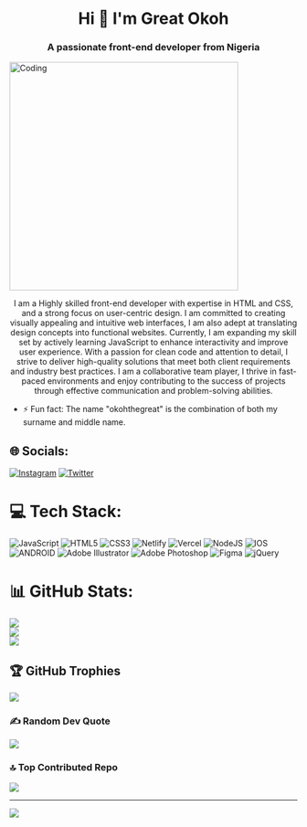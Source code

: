 <h1 align="center"> Hi 👋 I'm Great Okoh</h1>
<h3 align="center">A passionate front-end developer from Nigeria</h3>

<img align="center" alt="Coding" width="400" src="![image](https://github.com/okohthegreat/okohthegreat/assets/128264058/ce524f52-06eb-4276-8c0b-7d1b6a7564f6)
">

<!--
**okohthegreat/okohthegreat** is a ✨ _special_ ✨ repository because its `README.md` (this file) appears on your GitHub profile.

Here are some ideas to get you started: -->
<p align="center"> I am a Highly skilled front-end developer with expertise in HTML and CSS, and a strong focus on user-centric design. I am committed to creating visually appealing and intuitive web interfaces, I am also adept at translating design concepts into functional websites. Currently, I am expanding my skill set by actively learning JavaScript to enhance interactivity and improve user experience. With a passion for clean code and attention to detail, I strive to deliver high-quality solutions that meet both client requirements and industry best practices. I am a collaborative team player, I thrive in fast-paced environments and enjoy contributing to the success of projects through effective communication and problem-solving abilities.</p>

- ⚡ Fun fact: The name "okohthegreat" is the combination of both my surname and middle name.



## 🌐 Socials:
[![Instagram](https://img.shields.io/badge/Instagram-%23E4405F.svg?logo=Instagram&logoColor=white)](https://instagram.com/okoh_thegreat) [![Twitter](https://img.shields.io/badge/Twitter-%231DA1F2.svg?logo=Twitter&logoColor=white)](https://twitter.com/okohthegreat) 

# 💻 Tech Stack:
![JavaScript](https://img.shields.io/badge/javascript-%23323330.svg?style=for-the-badge&logo=javascript&logoColor=%23F7DF1E) ![HTML5](https://img.shields.io/badge/html5-%23E34F26.svg?style=for-the-badge&logo=html5&logoColor=white) ![CSS3](https://img.shields.io/badge/css3-%231572B6.svg?style=for-the-badge&logo=css3&logoColor=white) ![Netlify](https://img.shields.io/badge/netlify-%23000000.svg?style=for-the-badge&logo=netlify&logoColor=#00C7B7) ![Vercel](https://img.shields.io/badge/vercel-%23000000.svg?style=for-the-badge&logo=vercel&logoColor=white) ![NodeJS](https://img.shields.io/badge/node.js-6DA55F?style=for-the-badge&logo=node.js&logoColor=white) ![IOS](https://img.shields.io/badge/IOS-%2320232a.svg?style=for-the-badge&logo=apple&logoColor=white) ![ANDROID](https://img.shields.io/badge/android-%2320232a.svg?style=for-the-badge&logo=android&logoColor=%a4c639) ![Adobe Illustrator](https://img.shields.io/badge/adobeillustrator-%23FF9A00.svg?style=for-the-badge&logo=adobeillustrator&logoColor=white) ![Adobe Photoshop](https://img.shields.io/badge/adobephotoshop-%2331A8FF.svg?style=for-the-badge&logo=adobephotoshop&logoColor=white) 	![Figma](https://img.shields.io/badge/figma-%23F24E1E.svg?style=for-the-badge&logo=figma&logoColor=white) ![jQuery](https://img.shields.io/badge/jquery-%230769AD.svg?style=for-the-badge&logo=jquery&logoColor=white)
# 📊 GitHub Stats:
![](https://github-readme-stats.vercel.app/api?username=okohthegreat&theme=calm&hide_border=true&include_all_commits=true&count_private=true)<br/>
![](https://github-readme-streak-stats.herokuapp.com/?user=okohthegreat&theme=calm&hide_border=true)<br/>
![](https://github-readme-stats.vercel.app/api/top-langs/?username=okohthegreat&theme=calm&hide_border=true&include_all_commits=true&count_private=true&layout=compact)

## 🏆 GitHub Trophies
![](https://github-profile-trophy.vercel.app/?username=okohthegreat&theme=onedark&no-frame=true&no-bg=false&margin-w=4)

### ✍️ Random Dev Quote
![](https://quotes-github-readme.vercel.app/api?type=horizontal&theme=radical)

### 🔝 Top Contributed Repo
![](https://github-contributor-stats.vercel.app/api?username=okohthegreat&limit=5&theme=onedark&combine_all_yearly_contributions=true)

---
[![](https://visitcount.itsvg.in/api?id=okohthegreat&icon=0&color=7)](https://visitcount.itsvg.in)

<!-- Proudly created with GPRM ( https://gprm.itsvg.in ) -->

<!-- Proudly created with GPRM ( https://gprm.itsvg.in ) -->
